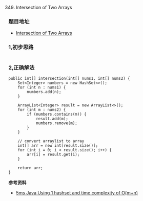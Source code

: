 349. Intersection of Two Arrays

### 题目地址
- [Intersection of Two Arrays](https://leetcode.com/problems/intersection-of-two-arrays/)

### 1,初步思路

```

```

### 2,正确解法

```
public int[] intersection(int[] nums1, int[] nums2) {
    Set<Integer> numbers = new HashSet<>();
    for (int n : nums1) {
        numbers.add(n);
    }

    ArrayList<Integer> result = new ArrayList<>();
    for (int m : nums2) {
        if (numbers.contains(m)) {
            result.add(m);
            numbers.remove(m);
        }
    }

    // convert arraylist to array
    int[] arr = new int[result.size()];
    for (int i = 0; i < result.size(); i++) {
        arr[i] = result.get(i);
    }

    return arr;
}
```

**参考资料**
- [5ms Java Using 1 hashset and time complexity of O(m+n)](https://leetcode.com/problems/intersection-of-two-arrays/discuss/81974/5ms-Java-Using-1-hashset-and-time-complexity-of-O(m%2Bn))